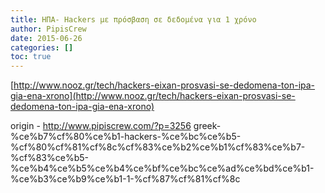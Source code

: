 ```yaml
---
title: ΗΠΑ- Hackers με πρόσβαση σε δεδομένα για 1 χρόνο
author: PipisCrew
date: 2015-06-26
categories: []
toc: true
---
```


[http://www.nooz.gr/tech/hackers-eixan-prosvasi-se-dedomena-ton-ipa-gia-ena-xrono](http://www.nooz.gr/tech/hackers-eixan-prosvasi-se-dedomena-ton-ipa-gia-ena-xrono)

origin - http://www.pipiscrew.com/?p=3256 greek-%ce%b7%cf%80%ce%b1-hackers-%ce%bc%ce%b5-%cf%80%cf%81%cf%8c%cf%83%ce%b2%ce%b1%cf%83%ce%b7-%cf%83%ce%b5-%ce%b4%ce%b5%ce%b4%ce%bf%ce%bc%ce%ad%ce%bd%ce%b1-%ce%b3%ce%b9%ce%b1-1-%cf%87%cf%81%cf%8c